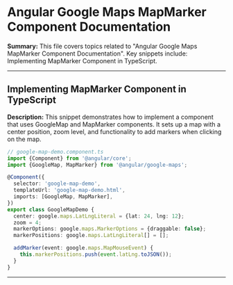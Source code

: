 # Angular Google Maps MapMarker Component Documentation

**Summary:** This file covers topics related to "Angular Google Maps MapMarker Component Documentation". Key snippets include: Implementing MapMarker Component in TypeScript.

---

## Implementing MapMarker Component in TypeScript

**Description:** This snippet demonstrates how to implement a component that uses GoogleMap and MapMarker components. It sets up a map with a center position, zoom level, and functionality to add markers when clicking on the map.

```typescript
// google-map-demo.component.ts
import {Component} from '@angular/core';
import {GoogleMap, MapMarker} from '@angular/google-maps';

@Component({
  selector: 'google-map-demo',
  templateUrl: 'google-map-demo.html',
  imports: [GoogleMap, MapMarker],
})
export class GoogleMapDemo {
  center: google.maps.LatLngLiteral = {lat: 24, lng: 12};
  zoom = 4;
  markerOptions: google.maps.MarkerOptions = {draggable: false};
  markerPositions: google.maps.LatLngLiteral[] = [];

  addMarker(event: google.maps.MapMouseEvent) {
    this.markerPositions.push(event.latLng.toJSON());
  }
}
```

---